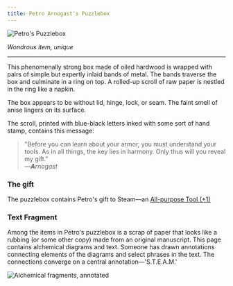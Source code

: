 ```yaml
---
title: Petro Arnogast's Puzzlebox
---
```


![Petro's Puzzlebox](../static/petros-puzzlebox.jpg)

*Wondrous item, unique*

---

This phenomenally strong box made of oiled hardwood is wrapped with pairs of simple but expertly inlaid bands of metal. The bands traverse the box and culminate in a ring on top. A rolled-up scroll of raw paper is nestled in the ring like a napkin.

The box appears to be without lid, hinge, lock, or seam. The faint smell of anise lingers on its surface.

The scroll, printed with blue-black letters inked with some sort of hand stamp, contains this message:

>"Before you can learn about your armor, you must understand your tools. As in all things, the key lies in harmony. Only thus will you reveal my gift." <br />  *—**A**rnogast*
>

### The gift

The puzzlebox contains Petro's gift to Steam—an [All-purpose Tool (+1)](https://www.dndbeyond.com/magic-items/all-purpose-tool)

### Text Fragment

Among the items in Petro's puzzlebox is a scrap of paper that looks like a rubbing (or some other copy) made from an original manuscript. This page contains alchemical diagrams and text. Someone has drawn annotations connecting elements of the diagrams and select phrases in the text. The connections converge on a central annotation—'S.T.E.A.M.'

![Alchemical fragments, annotated](../static/alchemy-steam.png)